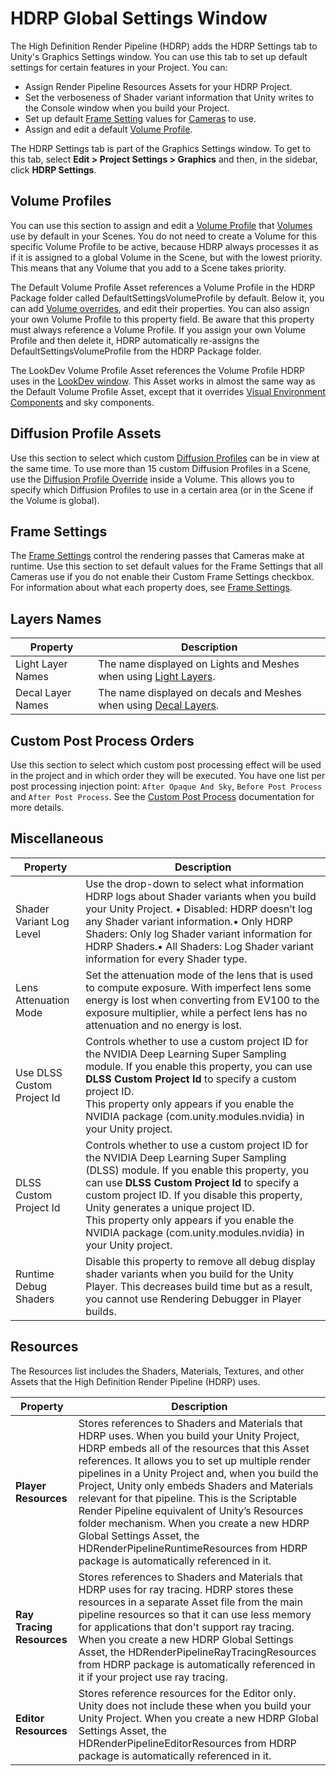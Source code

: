 # HDRP Global Settings Window

The High Definition Render Pipeline (HDRP) adds the HDRP Settings tab to Unity's Graphics Settings window. You can use this tab to set up default settings for certain features in your Project. You can:

- Assign Render Pipeline Resources Assets for your HDRP Project.
- Set the verboseness of Shader variant information that Unity writes to the Console window when you build your Project.
- Set up default [Frame Setting](Frame-Settings.md) values for [Cameras](HDRP-Camera.md) to use.
- Assign and edit a default [Volume Profile](Volume-Profile.md).

The HDRP Settings tab is part of the Graphics Settings window. To get to this tab, select **Edit > Project Settings > Graphics** and then, in the sidebar, click **HDRP Settings**.

## Volume Profiles

You can use this section to assign and edit a [Volume Profile](Volume-Profile.md) that [Volumes](Volumes.md) use by default in your Scenes. You do not need to create a Volume for this specific Volume Profile to be active, because HDRP always processes it as if it is assigned to a global Volume in the Scene, but with the lowest priority. This means that any Volume that you add to a Scene takes priority.

The Default Volume Profile Asset references a Volume Profile in the HDRP Package folder called DefaultSettingsVolumeProfile by default. Below it, you can add [Volume overrides](Volume-Components.md), and edit their properties. You can also assign your own Volume Profile to this property field. Be aware that this property must always reference a Volume Profile. If you assign your own Volume Profile and then delete it, HDRP automatically re-assigns the DefaultSettingsVolumeProfile from the HDRP Package folder.

The LookDev Volume Profile Asset references the Volume Profile HDRP uses in the [LookDev window](Look-Dev.md). This Asset works in almost the same way as the Default Volume Profile Asset, except that it overrides [Visual Environment Components](Override-Visual-Environment.md) and sky components.

## Diffusion Profile Assets

Use this section to select which custom [Diffusion Profiles](Diffusion-Profile.md) can be in view at the same time. To use more than 15 custom Diffusion Profiles in a Scene, use the [Diffusion Profile Override](Override-Diffusion-Profile.md) inside a Volume. This allows you to specify which Diffusion Profiles to use in a certain area (or in the Scene if the Volume is global).

## Frame Settings

The [Frame Settings](Frame-Settings.md) control the rendering passes that Cameras make at runtime. Use this section to set default values for the Frame Settings that all Cameras use if you do not enable their Custom Frame Settings checkbox. For information about what each property does, see [Frame Settings](Frame-Settings.md).

## Layers Names

| **Property**              | **Description**                                              |
| --------------------------| ------------------------------------------------------------ |
| Light Layer Names                     | The name displayed on Lights and Meshes when using [Light Layers](Light-Layers.md). |
| Decal Layer Names                     | The name displayed on decals and Meshes when using [Decal Layers](Decal.md). |

## Custom Post Process Orders

Use this section to select which custom post processing effect will be used in the project and in which order they will be executed.
You have one list per post processing injection point: `After Opaque And Sky`, `Before Post Process` and `After Post Process`. See the [Custom Post Process](Custom-Post-Process.md) documentation for more details.

## Miscellaneous

| **Property**              | **Description**                                              |
| --------------------------| ------------------------------------------------------------ |
| Shader Variant Log Level              | Use the drop-down to select what information HDRP logs about Shader variants when you build your Unity Project. • Disabled: HDRP doesn’t log any Shader variant information.• Only HDRP Shaders: Only log Shader variant information for HDRP Shaders.• All Shaders: Log Shader variant information for every Shader type. |
| Lens Attenuation Mode                 | Set the attenuation mode of the lens that is used to compute exposure. With imperfect lens some energy is lost when converting from EV100 to the exposure multiplier, while a perfect lens has no attenuation and no energy is lost. |
| Use DLSS Custom Project Id            | Controls whether to use a custom project ID for the NVIDIA Deep Learning Super Sampling module. If you enable this property, you can use **DLSS Custom Project Id** to specify a custom project ID.<br/>This property only appears if you enable the NVIDIA package (com.unity.modules.nvidia) in your Unity project. |
| DLSS Custom Project Id                | Controls whether to use a custom project ID for the NVIDIA Deep Learning Super Sampling (DLSS) module. If you enable this property, you can use **DLSS Custom Project Id** to specify a custom project ID. If you disable this property, Unity generates a unique project ID. <br/>This property only appears if you enable the NVIDIA package (com.unity.modules.nvidia) in your Unity project. |
| Runtime Debug Shaders                 | Disable this property to remove all debug display shader variants when you build for the Unity Player. This decreases build time but as a result, you cannot use Rendering Debugger in Player builds. |

## Resources

The Resources list includes the Shaders, Materials, Textures, and other Assets that the High Definition Render Pipeline (HDRP) uses.

| **Property**              | **Description**                                              |
| ------------------------- | ------------------------------------------------------------ |
| **Player Resources**      | Stores references to Shaders and Materials that HDRP uses. When you build your Unity Project, HDRP embeds all of the resources that this Asset references. It allows you to set up multiple render pipelines in a Unity Project and, when you build the Project, Unity only embeds Shaders and Materials relevant for that pipeline. This is the Scriptable Render Pipeline equivalent of Unity’s Resources folder mechanism. When you create a new HDRP Global Settings Asset, the HDRenderPipelineRuntimeResources from HDRP package is automatically referenced in it. |
| **Ray Tracing Resources** | Stores references to Shaders and Materials that HDRP uses for ray tracing. HDRP stores these resources in a separate Asset file from the main pipeline resources so that it can use less memory for applications that don't support ray tracing. When you create a new HDRP Global Settings Asset, the HDRenderPipelineRayTracingResources from HDRP package is automatically referenced in it if your project use ray tracing. |
| **Editor Resources**      | Stores reference resources for the Editor only. Unity does not include these when you build your Unity Project. When you create a new HDRP Global Settings Asset, the HDRenderPipelineEditorResources from HDRP package is automatically referenced in it. |
